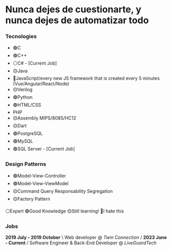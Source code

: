 # Nunca dejes de cuestionarte, y nunca dejes de automatizar todo

### Tecnologies
- 🟢C
- 🟢C++
- ⚪C# - [Current Job] 
- 🟡Java
- 🔴JavaScript/every new JS framework that is created every 5 minutes (Vue/Angular/React/Node)
- 🟡Verilog
- 🟢Python
- 🟢HTML/CSS
- PHP
- 🟡Assembly MIPS/8085/HC12
- 🟡Dart
- 🟢PostgreSQL
- 🟢MySQL
- 🟢SQL Server - [Current Job]

### Design Patterns
- 🟢Model-View-Controller 
- 🟢Model-View-ViewModel
- 🟡Command Query Responsability Segregation
- 🟡Factory Pattern

⚪Expert
🟢Good Knowledge
🟡Still learning!
🔴I hate this

### Jobs

**2019 July - 2019 October** \ 
Web developer @ *Twin Connection* /
**2023 June - Current** /
Software Engineer & Back-End Developer @ *LiveGuardTech*